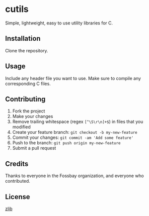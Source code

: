 # cutils

Simple, lightweight, easy to use utility libraries for C.

## Installation

Clone the repository.

## Usage

Include any header file you want to use. Make sure to compile any corresponding C files.

## Contributing

1. Fork the project
2. Make your changes
3. Remove trailing whitespace (regex `[^\S\r\n]+$`) in files that you modified
2. Create your feature branch: `git checkout -b my-new-feature`
3. Commit your changes: `git commit -am 'Add some feature'`
4. Push to the branch: `git push origin my-new-feature`
5. Submit a pull request

## Credits

Thanks to everyone in the Fossbay organization, and everyone who contributed.

## License

[zlib](https://github.com/Fossbay/cutils/blob/main/LICENSE)
